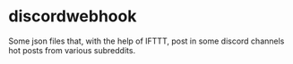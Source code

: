 # discordwebhook
Some json files that, with the help of IFTTT, post in some discord channels hot posts from various subreddits.
